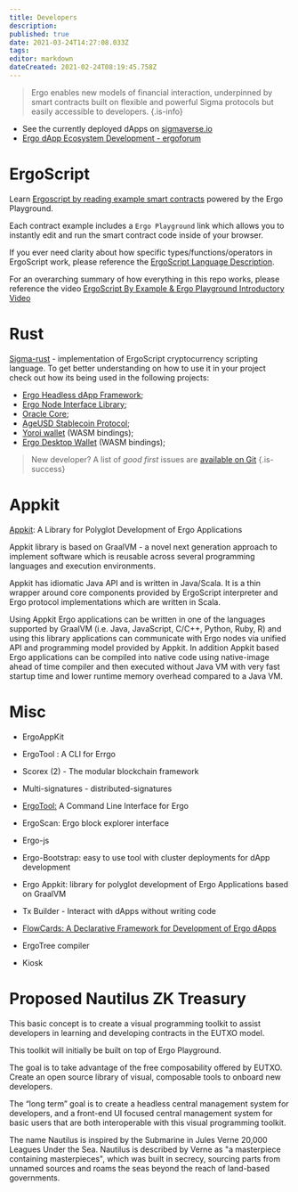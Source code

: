 ```yaml
---
title: Developers
description: 
published: true
date: 2021-03-24T14:27:08.033Z
tags: 
editor: markdown
dateCreated: 2021-02-24T08:19:45.758Z
---
```


> Ergo enables new models of financial interaction, underpinned by smart contracts built on flexible and powerful Sigma protocols but easily accessible to developers.
{.is-info}

- See the currently deployed dApps on [sigmaverse.io](https://sigmaverse.io/)
- [Ergo dApp Ecosystem Development - ergoforum](https://www.ergoforum.org/t/what-apps-can-you-do-on-ergo/819)

# ErgoScript
Learn [Ergoscript by reading example smart contracts](https://github.com/ergoplatform/ergoscript-by-example) powered by the Ergo Playground.

Each contract example includes a `Ergo Playground` link which allows you to instantly edit and run the smart contract code inside of your browser.

If you ever need clarity about how specific types/functions/operators in ErgoScript work, please reference the [ErgoScript Language Description](https://github.com/ScorexFoundation/sigmastate-interpreter/blob/develop/docs/LangSpec.md).

For an overarching summary of how everything in this repo works, please reference the video [ErgoScript By Example & Ergo Playground Introductory Video](https://www.youtube.com/watch?v=8l2v1asHgyA)


# Rust

[Sigma-rust](https://github.com/ergoplatform/sigma-rust) - implementation of ErgoScript cryptocurrency scripting language. To get better understanding on how to use it in your project check out how its being used in the following projects:

- [Ergo Headless dApp Framework](https://github.com/Emurgo/ergo-headless-dapp-framework);
- [Ergo Node Interface Library](https://github.com/Emurgo/ergo-node-interface);
- [Oracle Core](https://github.com/ergoplatform/oracle-core);
- [AgeUSD Stablecoin Protocol](https://github.com/Emurgo/age-usd);
- [Yoroi wallet](https://github.com/Emurgo/yoroi-frontend) (WASM bindings);
- [Ergo Desktop Wallet](https://github.com/ErgoWallet/ergowallet-desktop) (WASM bindings);

> New developer? A list of *good first* issues are [available on Git](https://github.com/ergoplatform/sigma-rust/issues?q=is%3Aissue+is%3Aopen+label%3A%22good+first+issue%22 )
{.is-success}


# Appkit

[Appkit](https://github.com/ergoplatform/ergo-appkit): A Library for Polyglot Development of Ergo Applications

Appkit library is based on GraalVM - a novel next generation approach to implement software which is reusable across several programming languages and execution environments.

Appkit has idiomatic Java API and is written in Java/Scala. It is a thin wrapper around core components provided by ErgoScript interpreter and Ergo protocol implementations which are written in Scala.

Using Appkit Ergo applications can be written in one of the languages supported by GraalVM (i.e. Java, JavaScript, C/C++, Python, Ruby, R) and using this library applications can communicate with Ergo nodes via unified API and programming model provided by Appkit. In addition Appkit based Ergo applications can be compiled into native code using native-image ahead of time compiler and then executed without Java VM with very fast startup time and lower runtime memory overhead compared to a Java VM.

# Misc

- ErgoAppKit
- ErgoTool : A CLI for Errgo
- Scorex (2) - The modular blockchain framework
- Multi-signatures - distributed-signatures
- [ErgoTool:](https://github.com/Emurgo/ergo-node-interface) A Command Line Interface for Ergo
- ErgoScan: Ergo block explorer interface
- Ergo-js
- Ergo-Bootstrap: easy to use tool with cluster deployments for dApp development

- Ergo Appkit: library for polyglot development of Ergo Applications based on GraalVM
- Tx Builder - Interact with dApps without writing code

- [FlowCards: A Declarative Framework for Development of Ergo dApps](https://ergoplatform.org/en/blog/2020_04_29_flow_cards/)
- ErgoTree compiler 
- Kiosk

# Proposed Nautilus ZK Treasury

This basic concept is to create a visual programming toolkit to assist developers in learning and developing contracts in the EUTXO model. 

This toolkit will initially be built on top of Ergo Playground.  

The goal is to take advantage of the free composability offered by EUTXO. Create an open source library of visual, composable tools to onboard new developers. 

The “long term” goal is to create a headless central management system for developers, and a front-end UI focused central management system for basic users that are both interoperable with this visual programming toolkit. 

The name Nautilus is inspired by the Submarine in Jules Verne 20,000 Leagues Under the Sea. Nautilus is described by Verne as "a masterpiece containing masterpieces", which was built in secrecy, sourcing parts from unnamed sources and roams the seas beyond the reach of land-based governments.




